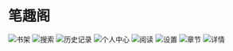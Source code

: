 # 笔趣阁
<img src="https://p3.pstatp.com/large/pgc-image/31a318da04df4dd5bf64c4afe457cd4c" alt="书架"  />
                                                                                              <img src="https://p3.pstatp.com/large/pgc-image/8e9151a90c0841fba457dea60a0eef0c" alt="搜索" />
                                                                                              <img src="https://p3.pstatp.com/large/pgc-image/0441f4c0d2c64111aaef995e0593fa17" alt="历史记录" />
                                                                                              <img src="https://p3.pstatp.com/large/pgc-image/a1621d49c52b4cc695e2f5a3549e29b0" alt="个人中心" />
                                                                                              <img src="https://p3.pstatp.com/large/pgc-image/4ac0934ba50340de9c76c8a57e66753e" alt="阅读" />
                                                                                              <img src="https://p3.pstatp.com/large/pgc-image/b3cf21233aae4d8e823ced4e749da6ba" alt="设置"  />
                                                                                              <img src="https://p3.pstatp.com/large/pgc-image/f3bbdbd6293e4cbbb28598e50d8b7c15" alt="章节"  />
                                                                                              <img src="https://p3.pstatp.com/large/pgc-image/4924843fbf824468a4bce53446deabd8" alt="详情"  />